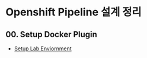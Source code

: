# Openshift Pipeline 설계 정리 

## 00. Setup Docker Plugin
* [Setup Lab Enviornment](https://github.com/kin3303/DDI_OPENSHIFT/blob/dockerPlugin/README.md)

